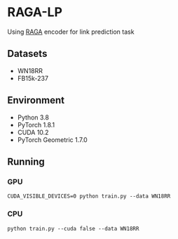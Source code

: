 # RAGA-LP
Using [RAGA](https://arxiv.org/abs/2103.00791) encoder for link prediction task

## Datasets
- WN18RR
- FB15k-237

## Environment
- Python 3.8
- PyTorch 1.8.1
- CUDA 10.2
- PyTorch Geometric 1.7.0

## Running
### GPU
```
CUDA_VISIBLE_DEVICES=0 python train.py --data WN18RR
```

### CPU
```
python train.py --cuda false --data WN18RR
```
